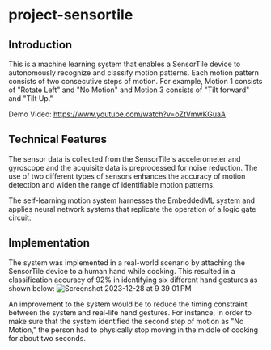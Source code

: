 # project-sensortile

## Introduction
This is a machine learning system that enables a SensorTile device to autonomously recognize and classify motion patterns. Each motion pattern consists of two consecutive steps of motion. For example, Motion 1 consists of "Rotate Left" and "No Motion" and Motion 3 consists of "Tilt forward" and "Tilt Up." 

Demo Video: https://www.youtube.com/watch?v=oZtVmwKGuaA 

## Technical Features
The sensor data is collected from the SensorTile's accelerometer and gyroscope and the acquisite data is preprocessed for noise reduction. The use of two different types of sensors enhances the accuracy of motion detection and widen the range of identifiable motion patterns.

The self-learning motion system harnesses the EmbeddedML system and applies neural network systems that replicate the operation of a logic gate circuit. 

## Implementation
The system was implemented in a real-world scenario by attaching the SensorTile device to a human hand while cooking. This resulted in a classification accuracy of 92% in identifying six different hand gestures as shown below:
![Screenshot 2023-12-28 at 9 39 01 PM](https://github.com/nrheo/project-sensortile/assets/154557592/ff273365-e4a0-4f18-bd4c-0b17c1b51b53)

An improvement to the system would be to reduce the timing constraint between the system and real-life hand gestures. For instance, in order to make sure that the system identified the second step of motion as "No Motion," the person had to physically stop moving in the middle of cooking for about two seconds. 
